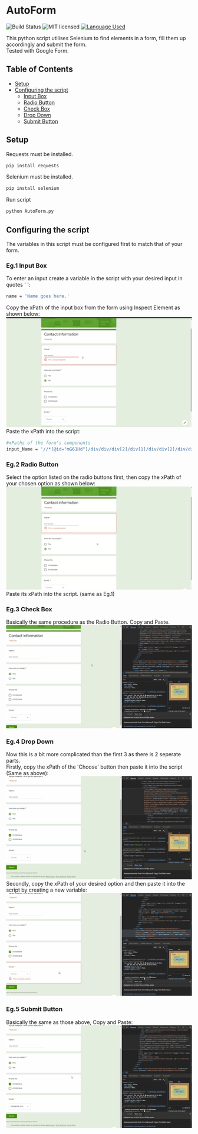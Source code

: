 # AutoForm
![Build Status](https://travis-ci.org/gabfl/vault.svg?branch=master)
![MIT licensed](https://img.shields.io/badge/license-MIT-green.svg)
[![Language Used](https://img.shields.io/badge/Language-Python-blue)](https://www.python.org/)

This python script utilises Selenium to find elements in a form, fill them up accordingly and submit the form.<br/>
Tested with Google Form.

## Table of Contents
* [Setup](#setup)
* [Configuring the script](#configuring-the-script)
  - [Input Box](#eg1-input-box)
  - [Radio Button](#eg2-radio-button)
  - [Check Box](#eg3-check-box)
  - [Drop Down](#eg4-drop-down)
  - [Submit Button](#eg5-submit-button)

## Setup
Requests must be installed.
```bash
pip install requests
```

Selenium must be installed.
```bash
pip install selenium
```

Run script
```bash
python AutoForm.py
```

## Configuring the script
The variables in this script must be configured first to match that of your form.

### Eg.1 Input Box
To enter an input create a variable in the script with your desired input in quotes ' ':
```bash
name = 'Name goes here.'
```
Copy the xPath of the input box from the form using Inspect Element as shown below:
![](assets/InputComponent.gif)
Paste the xPath into the script:
```bash
#xPaths of the form's components
input_Name = '//*[@id="mG61Hd"]/div/div/div[2]/div[1]/div/div[2]/div/div[1]/div/div[1]/input'
```

### Eg.2 Radio Button
Select the option listed on the radio buttons first, then copy the xPath of your chosen option as shown below:
![](assets/RadioButComponent.gif)
Paste its xPath into the script. (same as Eg.1)

### Eg.3 Check Box
Basically the same procedure as the Radio Button. Copy and Paste.
![](assets/CheckBoxComponent.gif)

### Eg.4 Drop Down 
Now this is a bit more complicated than the first 3 as there is 2 seperate parts.<br/>
Firstly, copy the xPath of the 'Choose' button then paste it into the script (Same as above):
![](assets/DropDownComponent1.gif)
Secondly, copy the xPath of your desired option and then paste it into the script by creating a new variable:
![](assets/DropDownComponent2.gif)

### Eg.5 Submit Button
Basically the same as those above, Copy and Paste:
![](assets/SubmitBut.gif)


